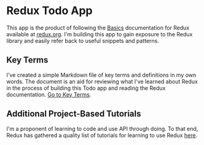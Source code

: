 # Redux Todo App
This app is the product of following the [Basics][redux-basics] documentation for Redux available at
[redux.org][redux]. I'm building this app to gain exposure to the Redux library and easily refer
back to useful snippets and patterns.

## Key Terms
I've created a simple Markdown file of key terms and definitions in my own words. The document is an
aid for reviewing what I've learned about Redux in the process of building this Todo app and
reading the Redux documentation. [Go to Key Terms][key-terms].

## Additional Project-Based Tutorials
I'm a proponent of learning to code and use API through doing. To that end, Redux has gathered a
quality list of tutorials for learning to use Redux [here][redux-tutorials].

[redux-basics]: https://redux.js.org/basics
[redux]: https://redux.js.org/
[redux-tutorials]: https://redux.js.org/introduction/learningresources#project-based-tutorials

[key-terms]: ./keyTerms.md